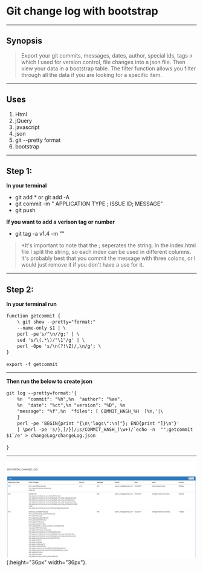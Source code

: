 # Git change log with bootstrap

----
## Synopsis

> Export your git commits, messages, dates, author, special ids, tags-> which I used for version control, file changes into a json file. Then view your data in a bootstrap table. The filter function allows you filter through all the data if you are looking for a specific item.

----
## Uses
1. Html
2. jQuery
3. javascript
4. json
5. git  --pretty format
6. bootstrap

----
## Step 1:

**In your terminal**

* git add * or git add -A
* git commit -m " APPLICATION TYPE ; ISSUE ID; MESSAGE"
* git push

**If you want to add a verison tag or number**

* git tag -a v1.4 -m "<message>"


>*It's important to note that the ; seperates the string. In the index.html file I split the string, so each index can be used in different columns. It's probably best that you commit the message with three colons, or I would just remove it if you don't have a use for it. 

----
## Step 2:
**In your terminal run**

    function getcommit { 
        \ git show --pretty="format:"
        --name-only $1 | \
        perl -pe's/^\n//g;' | \
        sed 's/\(.*\)/"\1"/g' | \
        perl -0pe 's/\n(?!\Z)/,\n/g'; \    
    }     

    export -f getcommit

---
**Then run the below to create json**

    git log --pretty=format:'{
        %n  "commit": "%h",%n  "author": "%ae",
        %n  "date": "%ct",%n "version": "%D", %n  
        "message": "%f",%n  "files": [ COMMIT_HASH_%H  ]%n,'|\
        }
        perl -pe 'BEGIN{print "{\n\"logs\":\n["}; END{print "]}\n"}'
        | \perl -pe 's/},]/}]/;s/COMMIT_HASH_(\w+)/`echo -n  "";getcommit $1`/e' > changeLog/changeLog.json

    }     

---

![smiley](https://github.com/klsweat/GIT_CHANGE_LOG_W-BOOTSTRAP/blob/master/example.jpg){:height="36px" width="36px"}.

